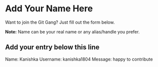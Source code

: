 # Add Your Name Here

Want to join the Git Gang? Just fill out the form below.

**Note:** Name can be your real name or any alias/handle you prefer.

## Add your entry below this line

Name: Kanishka
Username: kanishka1804
Message: happy to contribute
